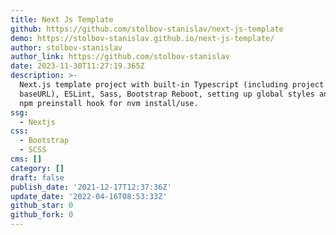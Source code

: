 ```yaml
---
title: Next Js Template
github: https://github.com/stolbov-stanislav/next-js-template
demo: https://stolbov-stanislav.github.io/next-js-template/
author: stolbov-stanislav
author_link: https://github.com/stolbov-stanislav
date: 2023-11-30T11:27:19.365Z
description: >-
  Next.js template project with built-in Typescript (including project root as
  baseURL), ESLint, Sass, Bootstrap Reboot, setting up global styles and added
  npm preinstall hook for nvm install/use.
ssg:
  - Nextjs
css:
  - Bootstrap
  - SCSS
cms: []
category: []
draft: false
publish_date: '2021-12-17T12:37:36Z'
update_date: '2022-04-16T08:53:33Z'
github_star: 0
github_fork: 0
---
```

